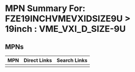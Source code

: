 



# MPN Summary For: FZE19INCHVMEVXIDSIZE9U > 19inch : VME_VXI_D_SIZE-9U

## MPNs
  

|MPN|Direct Links|Search Links|
| :--- | :--- | :--- |
||||
